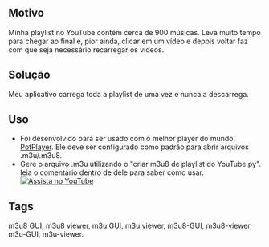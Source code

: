 ## Motivo
Minha playlist no YouTube contém cerca de 900 músicas. Leva muito tempo para chegar ao final e, pior ainda, clicar em um vídeo e depois voltar faz com que seja necessário recarregar os vídeos.

## Solução
Meu aplicativo carrega toda a playlist de uma vez e nunca a descarrega.

## Uso
- Foi desenvolvido para ser usado com o melhor player do mundo, [PotPlayer](https://potplayer.daum.net/). Ele deve ser configurado como padrão para abrir arquivos .m3u/.m3u8.
- Gere o arquivo .m3u utilizando o "criar m3u8 de playlist do YouTube.py". leia o comentário dentro de dele para saber como usar.
[![Assista no YouTube](https://img.youtube.com/vi/DGp3KWYItNk/maxresdefault.jpg)](https://youtu.be/DGp3KWYItNk)

## Tags
m3u8 GUI, m3u8 viewer, m3u GUI, m3u viewer, m3u8-GUI, m3u8-viewer, m3u-GUI, m3u-viewer.